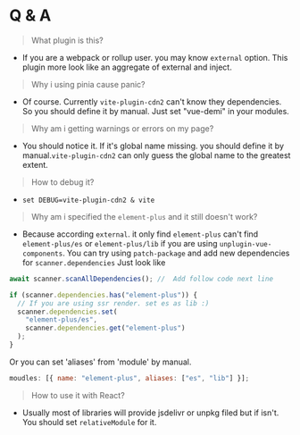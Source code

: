 # Q & A

> What plugin is this?

- If you are a webpack or rollup user. you may know `external` option. This plugin more look like
  an aggregate of external and inject.

> Why i using pinia cause panic?

- Of course. Currently `vite-plugin-cdn2` can't know they dependencies. So you should define it by manual.
  Just set "vue-demi" in your modules.

> Why am i getting warnings or errors on my page?

- You should notice it. If it's global name missing. you should define it by manual.`vite-plugin-cdn2` can only
  guess the global name to the greatest extent.

> How to debug it?

- `set DEBUG=vite-plugin-cdn2 & vite`

> Why am i specified the `element-plus` and it still doesn't work?

- Because according `external`. it only find `element-plus` can't find `element-plus/es` or `element-plus/lib` if
  you are using `unplugin-vue-components`. You can try using `patch-package` and add new dependencies for `scanner.dependencies`
  Just look like

```js
await scanner.scanAllDependencies(); //  Add follow code next line

if (scanner.dependencies.has("element-plus")) {
  // If you are using ssr render. set es as lib :)
  scanner.dependencies.set(
    "element-plus/es",
    scanner.dependencies.get("element-plus")
  );
}
```

Or you can set 'aliases' from 'module' by manual.

```js
moudles: [{ name: "element-plus", aliases: ["es", "lib"] }];
```

> How to use it with React?

- Usually most of libraries will provide jsdelivr or unpkg filed but if isn't. You should set `relativeModule` for it.
